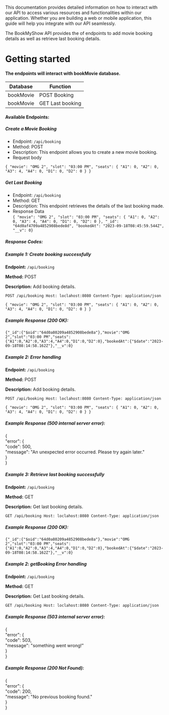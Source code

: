 This documentation provides detailed information on how to interact with our API to access various resources and functionalities within our application. Whether you are building a web or mobile application, this guide will help you integrate with our API seamlessly.

The BookMyShow API provides the of endpoints to add movie booking details as well as retrieve last booking details.

# Getting started

#### The endpoints will interact with bookMovie database.

| **Database** | **Function**     |
| ------------ | ---------------- |
| bookMovie    | POST Booking     |
| bookMovie    | GET Last booking |

#### **Available Endpoints:**

##### **Create a Movie Booking**

- Endpoint: `/api/booking`
- Method: POST
- Description: This endpoint allows you to create a new movie booking.
- Request body

`{ "movie": "OMG 2", "slot": "03:00 PM", "seats": { "A1": 0, "A2": 0, "A3": 4, "A4": 0, "D1": 0, "D2": 0 } }`

##### **Get Last Booking**

- Endpoint: `/api/booking`
- Method: GET
- Description: This endpoint retrieves the details of the last booking made.
- Response Data  
   `{ "movie": "OMG 2", "slot": "03:00 PM", "seats": { "A1": 0, "A2": 0, "A3": 4, "A4": 0, "D1": 0, "D2": 0 }, "_id": "64d0af4709a4852908bede8d", "bookedAt": "2023-09-18T08:45:59.544Z", "__v": 0}`

##### **Response Codes:**

##### **Example 1: Create booking successfully**

**Endpoint:** `/api/booking`

**Method:** POST

**Description:** Add booking details.

`POST /api/booking Host: loclahost:8080 Content-Type: application/json`

`{ "movie": "OMG 2", "slot": "03:00 PM", "seats": { "A1": 0, "A2": 0, "A3": 4, "A4": 0, "D1": 0, "D2": 0 } }`

##### **Example Response (200 OK):**

`{"_id":{"$oid":"64d0a80209a4852908bede8a"},"movie":"OMG 2","slot":"03:00 PM","seats":{"A1":0,"A2":0,"A3":4,"A4":0,"D1":0,"D2":0},"bookedAt":{"$date":"2023-09-18T08:14:58.162Z"},"__v":0}`

##### **Example 2: Error handling**

**Endpoint:** `/api/booking`

**Method:** POST

**Description:** Add booking details.

`POST /api/booking Host: loclahost:8080 Content-Type: application/json`

`{ "movie": "OMG 2", "slot": "03:00 PM", "seats": { "A1": 0, "A2": 0, "A3": 4, "A4": 0, "D1": 0, "D2": 0 } }`


##### **Example Response (**500 internal server error**):**

{  
"error": {  
"code": 500,  
"message": "An unexpected error occurred. Please try again later."  
}  
}
##### **Example 3: Retrieve last booking successfully**

**Endpoint:** `/api/booking`

**Method:** GET

**Description:** Get last booking details.

`GET /api/booking Host: loclahost:8080 Content-Type: application/json`

##### **Example Response (200 OK):**

`{"_id":{"$oid":"64d0a80209a4852908bede8a"},"movie":"OMG 2","slot":"03:00 PM","seats":{"A1":0,"A2":0,"A3":4,"A4":0,"D1":0,"D2":0},"bookedAt":{"$date":"2023-09-18T08:14:58.162Z"},"__v":0}`

##### **Example 2: getBooking Error handling**

**Endpoint:** `/api/booking`

**Method:** GET

**Description:** Get Last booking details.

`GET /api/booking Host: loclahost:8080 Content-Type: application/json`

##### **Example Response (**503 internal server error**):**

{  
"error": {  
"code": 503,  
"message": "something went wrong!"  
}  
}

##### **Example Response (**200 Not Found**):**

{  
"error": {  
"code": 200,  
"message": "No previous booking found."  
}  
}
